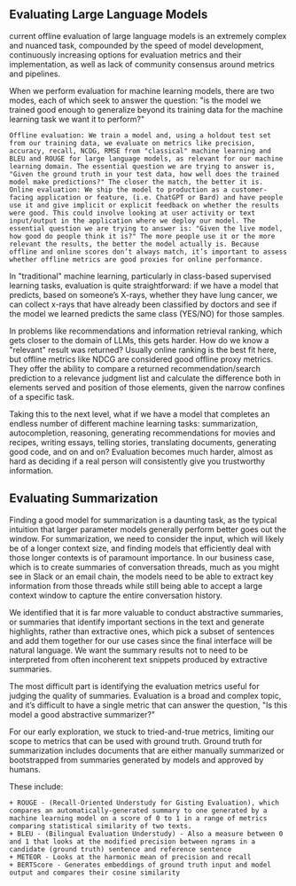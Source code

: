 ## Evaluating Large Language Models

current offline evaluation of large language models is an extremely complex and nuanced task, compounded by the speed of model development, continuously increasing options for evaluation metrics and their implementation, as well as lack of community consensus around metrics and pipelines.

When we perform evaluation for machine learning models, there are two modes, each of which seek to answer the question: "is the model we trained good enough to generalize beyond its training data for the machine learning task we want it to perform?"

    Offline evaluation: We train a model and, using a holdout test set from our training data, we evaluate on metrics like precision, accuracy, recall, NCDG, RMSE from "classical" machine learning and BLEU and ROUGE for large language models, as relevant for our machine learning domain. The essential question we are trying to answer is, "Given the ground truth in your test data, how well does the trained model make predictions?" The closer the match, the better it is.
    Online evaluation: We ship the model to production as a customer-facing application or feature, (i.e. ChatGPT or Bard) and have people use it and give implicit or explicit feedback on whether the results were good. This could involve looking at user activity or text input/output in the application where we deploy our model. The essential question we are trying to answer is: "Given the live model, how good do people think it is?" The more people use it or the more relevant the results, the better the model actually is. Because offline and online scores don’t always match, it’s important to assess whether offline metrics are good proxies for online performance.

In "traditional" machine learning, particularly in class-based supervised learning tasks, evaluation is quite straightforward: if we have a model that predicts, based on someone’s X-rays, whether they have lung cancer, we can collect x-rays that have already been classified by doctors and see if the model we learned predicts the same class (YES/NO) for those samples.

In problems like recommendations and information retrieval ranking, which gets closer to the domain of LLMs, this gets harder. How do we know a "relevant" result was returned? Usually online ranking is the best fit here, but offline metrics like NDCG are considered good offline proxy metrics. They offer the ability to compare a returned recommendation/search prediction to a relevance judgment list and calculate the difference both in elements served and position of those elements, given the narrow confines of a specific task.

Taking this to the next level, what if we have a model that completes an endless number of different machine learning tasks: summarization, autocompletion, reasoning, generating recommendations for movies and recipes, writing essays, telling stories, translating documents, generating good code, and on and on? Evaluation becomes much harder, almost as hard as deciding if a real person will consistently give you trustworthy information.

## Evaluating Summarization

Finding a good model for summarization is a daunting task, as the typical intuition that larger parameter models generally perform better goes out the window. For summarization, we need to consider the input, which will likely be of a longer context size, and finding models that efficiently deal with those longer contexts is of paramount importance. In our business case, which is to create summaries of conversation threads, much as you might see in Slack or an email chain, the models need to be able to extract key information from those threads while still being able to accept a large context window to capture the entire conversation history.

We identified that it is far more valuable to conduct abstractive summaries, or summaries that identify important sections in the text and generate highlights,  rather than extractive ones, which pick a subset of sentences and add them together for our use cases since the final interface will be natural language. We want the summary results not to need to be interpreted from often incoherent text snippets produced by extractive summaries.

The most difficult part is identifying the evaluation metrics useful for judging the quality of summaries. Evaluation is a broad and complex topic, and it’s difficult to have a single metric that can answer the question, "Is this model a good abstractive summarizer?"

For our early exploration, we stuck to tried-and-true metrics, limiting our scope to metrics that can be used with ground truth. Ground truth for summarization includes documents that are either manually summarized or bootstrapped from summaries generated by models and approved by humans.

These include:

    + ROUGE - (Recall-Oriented Understudy for Gisting Evaluation), which compares an automatically-generated summary to one generated by a machine learning model on a score of 0 to 1 in a range of metrics comparing statistical similarity of two texts.
    + BLEU - (Bilingual Evaluation Understudy) - Also a measure between 0 and 1 that looks at the modified precision between ngrams in a candidate (ground truth) sentence and reference sentence
    + METEOR - Looks at the harmonic mean of precision and recall
    + BERTScore - Generates embeddings of ground truth input and model output and compares their cosine similarity
